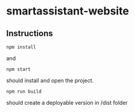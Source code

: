 # smartassistant-website
## Instructions
```
npm install
```
and
```
npm start
```
should install and open the project.
```
npm run build
```
should create a deployable version in /dist folder